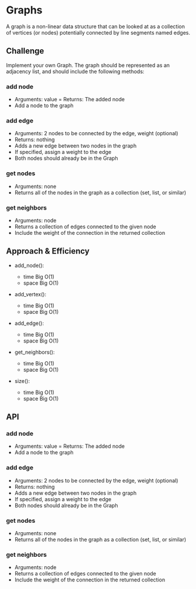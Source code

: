 # Graphs
<!-- Short summary or background information -->
A graph is a non-linear data structure that can be looked at as a collection of vertices (or nodes) potentially connected by line segments named edges.
## Challenge
<!-- Description of the challenge -->
Implement your own Graph. The graph should be represented as an adjacency list, and should include the following methods:

### add node
- Arguments: value
= Returns: The added node
- Add a node to the graph
### add edge
- Arguments: 2 nodes to be connected by the edge, weight (optional)
- Returns: nothing
- Adds a new edge between two nodes in the graph
- If specified, assign a weight to the edge
- Both nodes should already be in the Graph
### get nodes
- Arguments: none
- Returns all of the nodes in the graph as a collection (set, list, or similar)
### get neighbors
- Arguments: node
- Returns a collection of edges connected to the given node
- Include the weight of the connection in the returned collection

## Approach & Efficiency
<!-- What approach did you take? Why? What is the Big O space/time for this approach? -->
- add_node():

    - time Big O(1)
    - space Big O(1)

- add_vertex():

    - time Big O(1)
    - space Big O(1)

- add_edge():

    - time Big O(1)
    - space Big O(1)

- get_neighbors():

    - time Big O(1)
    - space Big O(1)

- size():

    - time Big O(1)
    - space Big O(1)

## API
<!-- Description of each method publicly available in your Graph -->
### add node
- Arguments: value
= Returns: The added node
- Add a node to the graph
### add edge
- Arguments: 2 nodes to be connected by the edge, weight (optional)
- Returns: nothing
- Adds a new edge between two nodes in the graph
- If specified, assign a weight to the edge
- Both nodes should already be in the Graph
### get nodes
- Arguments: none
- Returns all of the nodes in the graph as a collection (set, list, or similar)
### get neighbors
- Arguments: node
- Returns a collection of edges connected to the given node
- Include the weight of the connection in the returned collection


